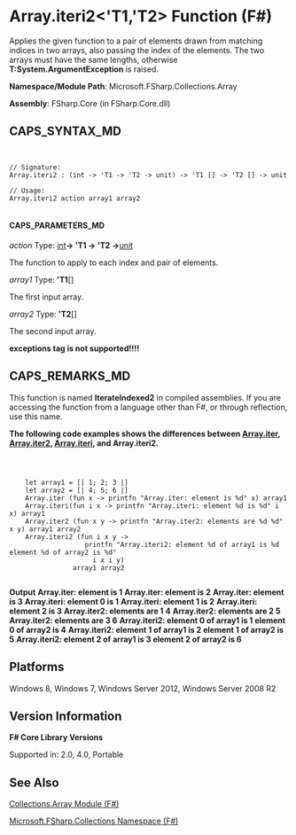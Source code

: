 # Array.iteri2<'T1,'T2> Function (F#)

Applies the given function to a pair of elements drawn from matching indices in two arrays, also passing the index of the elements. The two arrays must have the same lengths, otherwise **T:System.ArgumentException** is raised.

**Namespace/Module Path**: Microsoft.FSharp.Collections.Array

**Assembly**: FSharp.Core (in FSharp.Core.dll)


## CAPS_SYNTAX_MD



```


// Signature:
Array.iteri2 : (int -> 'T1 -> 'T2 -> unit) -> 'T1 [] -> 'T2 [] -> unit

// Usage:
Array.iteri2 action array1 array2


```



#### CAPS_PARAMETERS_MD
*action*
Type: [int](http://msdn.microsoft.com/en-us/library/025d5455-3622-4ea5-9573-3ecbd4ee1375)**-&gt; 'T1 -&gt; 'T2 -&gt;**[unit](http://msdn.microsoft.com/en-us/library/00b837c2-6c8a-483a-87d3-0479c64037a7)


The function to apply to each index and pair of elements.


*array1*
Type: **'T1**[[]](http://msdn.microsoft.com/en-us/library/def20292-9aae-4596-9275-b94e594f8493)


The first input array.


*array2*
Type: **'T2**[[]](http://msdn.microsoft.com/en-us/library/def20292-9aae-4596-9275-b94e594f8493)


The second input array.



**exceptions tag is not supported!!!!**

## CAPS_REMARKS_MD
This function is named **IterateIndexed2** in compiled assemblies. If you are accessing the function from a language other than F#, or through reflection, use this name.

**The following code examples shows the differences between [Array.iter](http://msdn.microsoft.com/en-us/library/94eba0f1-ecd7-459f-b89f-ed2a2923e516), [Array.iter2](http://msdn.microsoft.com/en-us/library/018aa9b9-f186-4142-be8a-a62462794fdc), [Array.iteri](http://msdn.microsoft.com/en-us/library/8bbe2ed4-ada7-4906-ac3e-cb09f9db6486), and Array.iteri2.**


```



    let array1 = [| 1; 2; 3 |]
    let array2 = [| 4; 5; 6 |]
    Array.iter (fun x -> printfn "Array.iter: element is %d" x) array1
    Array.iteri(fun i x -> printfn "Array.iteri: element %d is %d" i x) array1
    Array.iter2 (fun x y -> printfn "Array.iter2: elements are %d %d" x y) array1 array2
    Array.iteri2 (fun i x y ->
                   printfn "Array.iteri2: element %d of array1 is %d element %d of array2 is %d"
                     i x i y)
                array1 array2


```



**Output**
**Array.iter: element is 1**
**Array.iter: element is 2**
**Array.iter: element is 3**
**Array.iteri: element 0 is 1**
**Array.iteri: element 1 is 2**
**Array.iteri: element 2 is 3**
**Array.iter2: elements are 1 4**
**Array.iter2: elements are 2 5**
**Array.iter2: elements are 3 6**
**Array.iteri2: element 0 of array1 is 1 element 0 of array2 is 4**
**Array.iteri2: element 1 of array1 is 2 element 1 of array2 is 5**
**Array.iteri2: element 2 of array1 is 3 element 2 of array2 is 6**
## Platforms
Windows 8, Windows 7, Windows Server 2012, Windows Server 2008 R2


## Version Information
**F# Core Library Versions**

Supported in: 2.0, 4.0, Portable




## See Also
[Collections.Array Module &#40;F&#35;&#41;](Collections.Array+Module+%28F%23%29.md)

[Microsoft.FSharp.Collections Namespace &#40;F&#35;&#41;](Microsoft.FSharp.Collections+Namespace+%28F%23%29.md)

